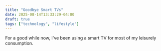 ```yaml
---
title: "Goodbye Smart TVs"
date: 2025-08-14T13:33:29-04:00
draft: true
tags: ["technology", "lifestyle"]
---
```


For a good while now, I've been using a smart TV for most of my leisurely consumption. 
